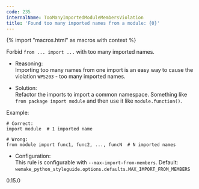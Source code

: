 ```yaml
---
code: 235
internalName: TooManyImportedModuleMembersViolation
title: 'Found too many imported names from a module: {0}'
---
```


{% import "macros.html" as macros with context %}

Forbid `from ... import ...` with too many imported names.

  - Reasoning:  
    Importing too many names from one import is an easy way to cause the
    violation `WPS203` - too many imported names.

  - Solution:  
    Refactor the imports to import a common namespace. Something like
    `from package import module` and then use it like
    `module.function()`.

Example:

    # Correct:
    import module  # 1 imported name
    
    # Wrong:
    from module import func1, func2, ..., funcN  # N imported names

  - Configuration:  
    This rule is configurable with `--max-import-from-members`. Default:
    `wemake_python_styleguide.options.defaults.MAX_IMPORT_FROM_MEMBERS`

<div class="versionadded">

0.15.0

</div>